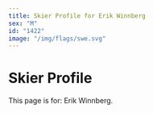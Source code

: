 ```yaml
---
title: Skier Profile for Erik Winnberg
sex: "M"
id: "1422"
image: "/img/flags/swe.svg" 
---
```


# Skier Profile

This page is for: Erik Winnberg.
    